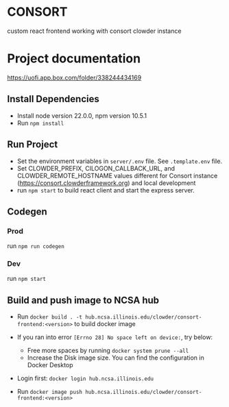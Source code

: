 # CONSORT

custom react frontend working with consort clowder instance

# Project documentation
https://uofi.app.box.com/folder/338244434169

## Install Dependencies
- Install node version 22.0.0, npm version 10.5.1
- Run `npm install`

## Run Project

- Set the environment variables in `server/.env` file. See `.template.env` file.
- Set CLOWDER_PREFIX, CILOGON_CALLBACK_URL, and CLOWDER_REMOTE_HOSTNAME values different for Consort instance (https://consort.clowderframework.org) and local development
- run `npm start` to build react client and start the express server.

## Codegen

### Prod

run `npm run codegen`

### Dev
run `npm start`

<!--- run `npm run codegen:dev` --->

## Build and push image to NCSA hub

- Run `docker build . -t hub.ncsa.illinois.edu/clowder/consort-frontend:<version>` to build docker image
- If you ran into error `[Errno 28] No space left on device:`, try below:
    - Free more spaces by running `docker system prune --all`
    - Increase the Disk image size. You can find the configuration in Docker Desktop

- Login first: `docker login hub.ncsa.illinois.edu`
- Run `docker image push hub.ncsa.illinois.edu/clowder/consort-frontend:<version>`
